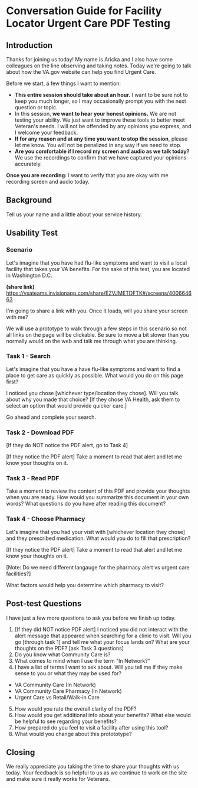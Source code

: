 # Conversation Guide for Facility Locator Urgent Care PDF Testing
## Introduction 

Thanks for joining us today! My name is Aricka and I also have some colleagues on the line observing and taking notes. Today we're going to talk about how the VA.gov website can help you find Urgent Care.

Before we start, a few things I want to mention:

- **This entire session should take about an hour.** I want to be sure not to keep you much longer, so I may occasionally prompt you with the next question or topic.
- In this session, **we want to hear your honest opinions.** We are not testing your ability. We just want to improve these tools to better meet Veteran's needs. I will not be offended by any opinions you express, and I welcome your feedback.
- **If for any reason and at any time you want to stop the session**, please let me know. You will not be penalized in any way if we need to stop.
- **Are you comfortable if I record my screen and audio as we talk today?** We use the recordings to confirm that we have captured your opinions accurately.

**Once you are recording:** I want to verify that you are okay with me recording screen and audio today.

## Background 

Tell us your name and a little about your service history. 

## Usability Test

### Scenario
Let's imagine that you have had flu-like symptoms and want to visit a local facility that takes your VA benefits. For the sake of this test, you are located in Washington D.C.

**(share link)** https://vsateams.invisionapp.com/share/EZVJMETDFTK#/screens/400664663

I'm going to share a link with you. Once it loads, will you share your screen with me?

We will use a prototype to walk through a few steps in this scenario so not all links on the page will be clickable. Be sure to move a bit slower than you normally would on the web and talk me through what you are thinking.

### Task 1 - Search
Let's imagine that you have a have flu-like symptoms and want to find a place to get care as quickly as possible. What would you do on this page first?

I noticed you chose [whichever type/location they chose]. Will you talk about why you made that choice?
[If they chose VA Health, ask them to select an option that would provide quicker care.]

Go ahead and complete your search.

### Task 2 - Download PDF
[If they do NOT notice the PDF alert, go to Task 4]

[If they notice the PDF alert] Take a moment to read that alert and let me know your thoughts on it.


### Task 3 - Read PDF
Take a moment to review the content of this PDF and provide your thoughts when you are ready.
How would you summarize this document in your own words?
What questions do you have after reading this document?

### Task 4 - Choose Pharmacy
Let's imagine that you had your visit with [whichever location they chose] and they prescribed medication. What would you do to fill that prescription?

[If they notice the PDF alert] Take a moment to read that alert and let me know your thoughts on it.

[Note: Do we need different langauge for the pharmacy alert vs urgent care facilities?]

What factors would help you determine which pharmacy to visit?


## Post-test Questions 
I have just a few more questions to ask you before we finish up today.
1. [If they did NOT notice PDF alert] I noticed you did not interact with the alert message that appeared when searching for a clinic to visit. Will you go [through task 1]  and tell me what your focus lands on? What are your thoughts on the PDF? [ask Task 3 questions]
2. Do you know what Community Care is?
3. What comes to mind when I use the term "In Network?"
4. I have a list of terms I want to ask about. Will you tell me if they make sense to you or what they may be used for?
  - VA Community Care (In Network)
  - VA Community Care Pharmacy (In Network)
  - Urgent Care vs Retail/Walk-in Care
5. How would you rate the overall clarity of the PDF?
6. How would you get additional info about your benefits? What else would be helpful to see regarding your benefits?
7. How prepared do you feel to visit a facility after using this tool?
8. What would you change about this protototype?

## Closing
We really appreciate you taking the time to share your thoughts with us today. Your feedback is so helpful to us as we continue to work on the site and make sure it really works for Veterans.
